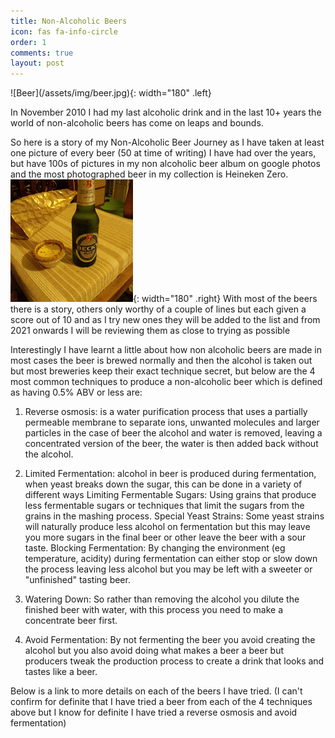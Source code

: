 ```yaml
---
title: Non-Alcoholic Beers
icon: fas fa-info-circle
order: 1
comments: true
layout: post
---
```

<h2 style="display: none;"> My Non-Alcoholic Beer Journey</h2>
![Beer](/assets/img/beer.jpg){: width="180" .left}

In November 2010 I had my last alcoholic drink and in the last 10+ years the world of non-alcoholic beers has come on leaps and bounds.

So here is a story of my Non-Alcoholic Beer Journey as I have taken at least one picture of every beer (50 at time of writing) I have had over the years, but have 100s of pictures in my non alcoholic beer album on google photos and the most photographed beer in my collection is Heineken Zero.
![Beer](/assets/img/beers/beers.gif){: width="180" .right}
With most of the beers there is a story, others only worthy of a couple of lines but each given a score out of 10 and as I try new ones they will be added to the list and from 2021 onwards I will be reviewing them as close to trying as possible

<h2 style="display: none;"> Techniques for non-alcoholic beers</h2>
Interestingly I have learnt a little about how non alcoholic beers are made in most cases the beer is brewed normally and then the alcohol is taken out but most breweries keep their exact technique secret, but below are the 4 most common techniques to produce a non-alcoholic beer which is defined as having 0.5% ABV or less are:

<h3 style="display: none;"> Reverse osmosis</h3>

1. Reverse osmosis: is a water purification process that uses a partially permeable membrane to separate ions, unwanted molecules and larger particles in the case of beer the alcohol and water is removed, leaving a concentrated version of the beer, the water is then added back without the alcohol.

2. Limited Fermentation: alcohol in beer is produced during fermentation, when yeast breaks down the sugar, this can be done in a variety of different ways
Limiting Fermentable Sugars: Using grains that produce less fermentable sugars or techniques that limit the sugars from the grains in the mashing process.
Special Yeast Strains: Some yeast strains will naturally produce less alcohol on fermentation but this may leave you more sugars in the final beer or other leave the beer with a sour taste.
Blocking Fermentation: By changing the environment (eg temperature, acidity) during fermentation can either stop or slow down the process leaving less alcohol but you may be left with a sweeter or "unfinished" tasting beer.

3. Watering Down: So rather than removing the alcohol you dilute the finished beer with water, with this process you need to make a concentrate beer first.

4. Avoid Fermentation: By not fermenting the beer you avoid creating the alcohol but you also avoid doing what makes a beer a beer but producers tweak the production process to create a drink that looks and tastes like a beer.

Below is a link to more details on each of the beers I have tried. (I can't confirm for definite that I have tried a beer from each of the 4 techniques above but I know for definite I have tried a reverse osmosis and avoid fermentation)
